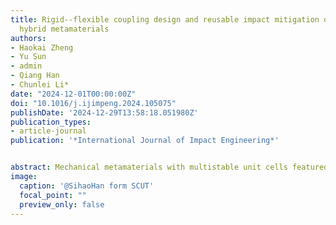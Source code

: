 ```yaml
---
title: Rigid--flexible coupling design and reusable impact mitigation of the hierarchical-bistable
  hybrid metamaterials
authors:
- Haokai Zheng
- Yu Sun
- admin
- Qiang Han
- Chunlei Li*
date: "2024-12-01T00:00:00Z"
doi: "10.1016/j.ijimpeng.2024.105075"
publishDate: '2024-12-29T13:58:18.051980Z'
publication_types:
- article-journal
publication: '*International Journal of Impact Engineering*'


abstract: Mechanical metamaterials with multistable unit cells featured by negative stiffness or quasi-zero stiffness is attracting increasing attention owing to their unique mechanical properties and reusable potential. In this paper, a hierarchical-bistable hybrid metamaterial with rigid–flexible coupling design is proposed, demonstrating excellent mitigation performance and protection against multiple impacts. The metamaterial consists of a multi-layer bistable beams with a central honeycomb and is manufactured by 3D printing. Firstly, the negative stiffness characteristics of the curved beams in the metamaterial are theoretically determined, and the convergence of the finite element model under different mesh sizes is analyzed. And the quasi-zero stiffness characteristics of the metamaterial have been confirmed, along with its more stable and uniform deformation pattern, through the quasi-static compression experiment. Then the buffering performance of the metamaterial is studied in ball impact tests, showing an average improvement of about 65% compared to the rigid control group, while verifying the accuracy of the finite element model. With the analysis of the deformation modes and strain energy, the mitigation mechanism of metamaterials is demonstrated to extend the contact time and disperse the impact load through the layered deformation to reduce the peak response, instead of relying on plastic strain. Finally, the reusability of the metamaterial is explored by the ten-times plate impacts simulation. The results demonstrate that the metamaterial decreases the plastic strain of its structure by 60% while reducing impact response, thereby preventing the premature failure of core components. These results demonstrate the great potential of the proposed metamaterials for various engineering applications, including aircraft or spacecraft landing protection, vehicle pedestrian protection, and the transportation protection of fragile objects or precision instruments.
image:
  caption: '@SihaoHan form SCUT'
  focal_point: ""
  preview_only: false
---
```

